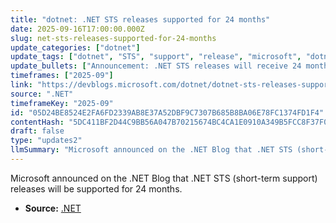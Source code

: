 ```yaml
---
title: "dotnet: .NET STS releases supported for 24 months"
date: 2025-09-16T17:00:00.000Z
slug: net-sts-releases-supported-for-24-months
update_categories: ["dotnet"]
update_tags: ["dotnet", "STS", "support", "release", "microsoft", "dotnet-blog"]
update_bullets: ["Announcement: .NET STS releases will receive 24 months of support.", "Posted on the .NET Blog as the official notice.", "Applies to STS (short-term support) .NET releases, distinct from LTS releases.", "Helps developers plan upgrade and support timelines for STS versions.", "The blog post is brief and serves as the formal change in support duration."]
timeframes: ["2025-09"]
link: "https://devblogs.microsoft.com/dotnet/dotnet-sts-releases-supported-for-24-months/"
source: ".NET"
timeframeKey: "2025-09"
id: "05D24BE8524E2FA6FD2339AB8E37A52DBF9C7307B685B8BA06E78FC1374FD1F4"
contentHash: "5DC411BF2D44C9BB56A047B70215674BC4CA1E0910A349B5FCC8F37F05B9523D"
draft: false
type: "updates2"
llmSummary: "Microsoft announced on the .NET Blog that .NET STS (short-term support) releases will be supported for 24 months."
---
```


Microsoft announced on the .NET Blog that .NET STS (short-term support) releases will be supported for 24 months.

- **Source:** [.NET](https://devblogs.microsoft.com/dotnet/dotnet-sts-releases-supported-for-24-months/)
